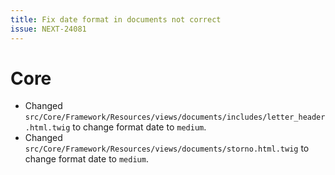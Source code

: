 ```yaml
---
title: Fix date format in documents not correct
issue: NEXT-24081
---
```

# Core
* Changed `src/Core/Framework/Resources/views/documents/includes/letter_header.html.twig` to change format date to `medium`.
* Changed `src/Core/Framework/Resources/views/documents/storno.html.twig` to change format date to `medium`.
